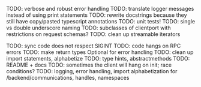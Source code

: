TODO: verbose and robust error handling
TODO: translate logger messages instead of using print statements
TODO: rewrite docstrings because they still have copy/pasted typescript annotations
TODO: unit tests!
TODO: single vs double underscore naming
TODO: subclasses of clientport with restrictions on request schemas?
TODO: clean up streamable iterators

TODO: sync code does not respect SIGINT
TODO: code hangs on RPC errors
TODO: make return types Optional for error handling
TODO: clean up import statements, alphabetize
TODO: type hints, abstractmethods
TODO: README + docs
TODO: sometimes the client will hang on init; race conditions?
TODO: logging, error handling, import alphabetization for /backend/communications, handles, namespaces